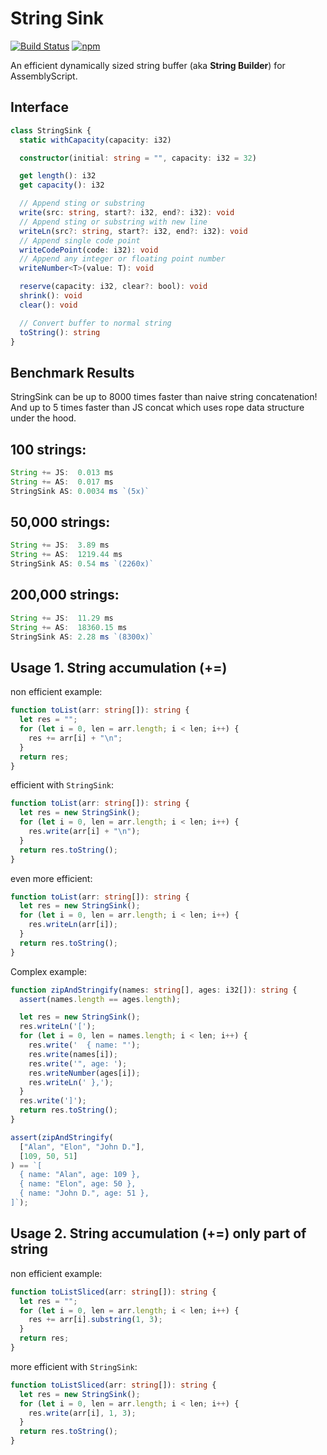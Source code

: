 String Sink
===
[![Build Status](https://github.com/MaxGraey/as-string-sink/actions/workflows/test.yml/badge.svg?event=push)](https://github.com/MaxGraey/as-string-sink/actions/workflows/test.yml?query=branch%3Amain)
[![npm](https://img.shields.io/npm/v/as-string-sink.svg?color=007acc&logo=npm)](https://www.npmjs.com/package/as-string-sink)

An efficient dynamically sized string buffer (aka **String Builder**) for AssemblyScript.

## Interface

```ts
class StringSink {
  static withCapacity(capacity: i32)

  constructor(initial: string = "", capacity: i32 = 32)

  get length(): i32
  get capacity(): i32

  // Append sting or substring
  write(src: string, start?: i32, end?: i32): void
  // Append sting or substring with new line
  writeLn(src?: string, start?: i32, end?: i32): void
  // Append single code point
  writeCodePoint(code: i32): void
  // Append any integer or floating point number
  writeNumber<T>(value: T): void

  reserve(capacity: i32, clear?: bool): void
  shrink(): void
  clear(): void

  // Convert buffer to normal string
  toString(): string
}
```

## Benchmark Results

StringSink can be up to 8000 times faster than naive string concatenation! And up to 5 times faster than JS concat which uses rope data structure under the hood.

100 strings:
------------
```ts
String += JS:  0.013 ms
String += AS:  0.017 ms
StringSink AS: 0.0034 ms `(5x)`
```

50,000 strings:
---------------
```ts
String += JS:  3.89 ms
String += AS:  1219.44 ms
StringSink AS: 0.54 ms `(2260x)`
```

200,000 strings:
----------------
```ts
String += JS:  11.29 ms
String += AS:  18360.15 ms
StringSink AS: 2.28 ms `(8300x)`
```

## Usage 1. String accumulation (+=)

non efficient example:

```ts
function toList(arr: string[]): string {
  let res = "";
  for (let i = 0, len = arr.length; i < len; i++) {
    res += arr[i] + "\n";
  }
  return res;
}
```

efficient with `StringSink`:

```ts
function toList(arr: string[]): string {
  let res = new StringSink();
  for (let i = 0, len = arr.length; i < len; i++) {
    res.write(arr[i] + "\n");
  }
  return res.toString();
}
```

even more efficient:

```ts
function toList(arr: string[]): string {
  let res = new StringSink();
  for (let i = 0, len = arr.length; i < len; i++) {
    res.writeLn(arr[i]);
  }
  return res.toString();
}
```

Complex example:

```ts
function zipAndStringify(names: string[], ages: i32[]): string {
  assert(names.length == ages.length);

  let res = new StringSink();
  res.writeLn('[');
  for (let i = 0, len = names.length; i < len; i++) {
    res.write('  { name: "');
    res.write(names[i]);
    res.write('", age: ');
    res.writeNumber(ages[i]);
    res.writeLn(' },');
  }
  res.write(']');
  return res.toString();
}

assert(zipAndStringify(
  ["Alan", "Elon", "John D."],
  [109, 50, 51]
) == `[
  { name: "Alan", age: 109 },
  { name: "Elon", age: 50 },
  { name: "John D.", age: 51 },
]`);
```

## Usage 2. String accumulation (+=) only part of string

non efficient example:

```ts
function toListSliced(arr: string[]): string {
  let res = "";
  for (let i = 0, len = arr.length; i < len; i++) {
    res += arr[i].substring(1, 3);
  }
  return res;
}
```

more efficient with `StringSink`:

```ts
function toListSliced(arr: string[]): string {
  let res = new StringSink();
  for (let i = 0, len = arr.length; i < len; i++) {
    res.write(arr[i], 1, 3);
  }
  return res.toString();
}
```
